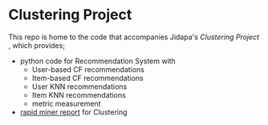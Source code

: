 # Clustering Project

This repo is home to the code that accompanies Jidapa's *Clustering Project* , which provides; 
- python code for Recommendation System with
  - User-based CF recommendations
  - Item-based CF recommendations
  - User KNN recommendations
  - Item KNN recommendations
  - metric measurement
- [rapid miner report]([https://drive.google.com/file/d/1n-Islo_OX2Ijr09WMZmhxFzlv-Of2SO2/view?usp=drive_link]) for Clustering  

